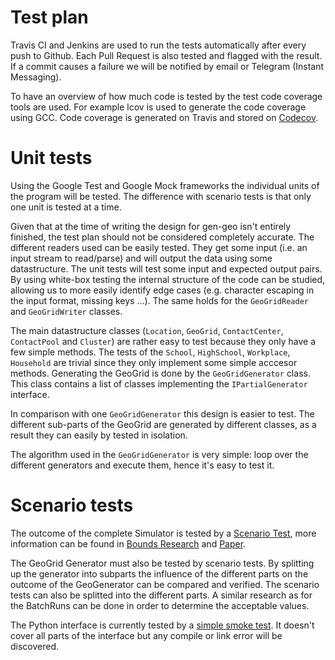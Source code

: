 Test plan
===

Travis CI and Jenkins are used to run the tests automatically after every push to Github.
Each Pull Request is also tested and flagged with the result. 
If a commit causes a failure we will be notified by email or Telegram (Instant Messaging).

To have an overview of how much code is tested by the test code coverage tools are used. For example lcov is used to generate the code coverage using GCC.
Code coverage is generated on Travis and stored on [Codecov](https://codecov.io/gh/LEDfan/Bachelorproef).

# Unit tests

Using the Google Test and Google Mock frameworks the individual units of the program will be tested. 
The difference with scenario tests is that only one unit is tested at a time.

Given that at the time of writing the design for gen-geo isn't entirely finished, the test plan should not be considered completely accurate.
The different readers used can be easily tested. They get some input (i.e. an input stream to read/parse) and will output the data using some datastructure. 
The unit tests will test some input and expected output pairs.
By using white-box testing the internal structure of the code can be studied, allowing us to more easily identify edge cases (e.g. character escaping in the input format, missing keys ...).
The same holds for the `GeoGridReader` and `GeoGridWriter` classes.

The main datastructure classes (`Location`, `GeoGrid`, `ContactCenter`, `ContactPool` and `Cluster`) are rather easy to test because they only have a few simple methods.
The tests of the `School`, `HighSchool`, `Workplace`, `Household` are trivial since they only implement some simple acccesor methods.
Generating the GeoGrid is done by the `GeoGridGenerator` class. This class contains a list of classes implementing the `IPartialGenerator` interface.

In comparison with one `GeoGridGenerator` this design is easier to test. The different sub-parts of the GeoGrid are generated by different classes, as a result they can easily by tested in isolation.

The algorithm used in the `GeoGridGenerator` is very simple: loop over the different generators and execute them, hence it's easy to test it.

# Scenario tests

The outcome of the complete Simulator is tested by a [Scenario Test](https://github.com/LEDfan/Bachelorproef/blob/master/test/cpp/gtester/BatchRuns.cpp), more information can be found in [Bounds Research](bounds.md) and [Paper](week3/main/paper.pdf).

The GeoGrid Generator must also be tested by scenario tests. 
By splitting up the generator into subparts the influence of the different parts on the outcome of the GeoGenerator can be compared and verified. 
The scenario tests can also be splitted into the different parts.
A similar research as for the BatchRuns can be done in order to determine the acceptable values.

The Python interface is currently tested by a [simple smoke test](https://github.com/LEDfan/Bachelorproef/blob/master/test/python/testSimple.py). 
It doesn't cover all parts of the interface but any compile or link error will be discovered.

